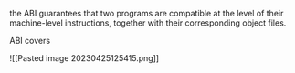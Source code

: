 
the ABI guarantees that two programs are compatible at the level of their machine-level instructions, together with their corresponding object files.

ABI covers

![[Pasted image 20230425125415.png]]

